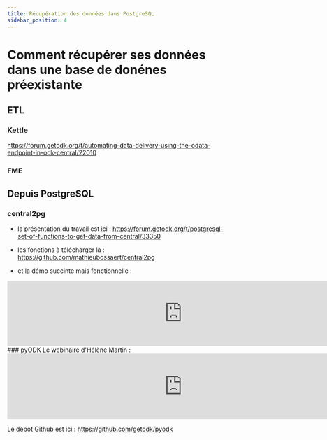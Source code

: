 ```yaml
---
title: Récupération des données dans PostgreSQL
sidebar_position: 4
---
```

# Comment récupérer ses données dans une base de donénes préexistante
## ETL
### Kettle
https://forum.getodk.org/t/automating-data-delivery-using-the-odata-endpoint-in-odk-central/22010
### FME
## Depuis PostgreSQL
### central2pg
* la présentation du travail est ici : 
https://forum.getodk.org/t/postgresql-set-of-functions-to-get-data-from-central/33350

* les fonctions à télécharger là : 
https://github.com/mathieubossaert/central2pg

* et la démo succinte mais fonctionnelle :
<iframe width="800" src="https://www.youtube.com/embed/Z4rY1ejNlW0" title="Démonstration de ODK Central et de la récupération des données dans PostgreSQL avec Central2PG" frameborder="0" allow="accelerometer; autoplay; clipboard-write; encrypted-media; gyroscope; picture-in-picture" allowfullscreen></iframe>
### pyODK
Le webinaire d'Hélène Martin :

<iframe width="800" src="https://www.youtube.com/embed/sIaquyz5bP8" title="Automating data analysis and workflows with pyODK" frameborder="0" allow="accelerometer; autoplay; clipboard-write; encrypted-media; gyroscope; picture-in-picture" allowfullscreen></iframe>

Le dépôt Github est ici : https://github.com/getodk/pyodk
